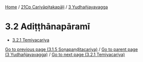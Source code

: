 
[Home](/) / [21Cp Cariyāpiṭakapāḷi](...md) / [3 Yudhañjayavagga](../21Cp/3.md)

# 3.2 Adiṭṭhānapāramī

* [3.2.1 Temiyacariya](3.2/3.2.1.md)

[Go to previous page (3.1.5 Soṇapaṇḍitacariya)](3.1/3.1.5.md) / [Go to parent page (3 Yudhañjayavagga)](../21Cp/3.md) / [Go to next page (3.2.1 Temiyacariya)](3.2/3.2.1.md)


